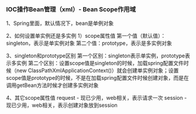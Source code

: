 ### IOC操作Bean管理（xml）- Bean Scope作用域

1、Spring里面，默认情况下，bean是单例对象

2、如何设置单实例还是多实例
	1）scope属性值
		第一个值（默认值）：singleton，表示是单实例对象
		第二个值：prototype，表示是多实例对象

3、singleton和prototype区别
	第一个区别：singleton表示单实例，prototype表示多实例
	第二个区别：设置scope值是singleton的时候，加载spring配置文件时候（new ClassPathXmlApplicationContext()）就会创建单实例对象；设置scope值是prototype的时候，不是在加载spring配置文件时候创建对象，而是在调用getBean方法时候才创建多实例对象

4、其它scope属性值
	request - 现已少用，web相关，表示请求一次
	session - 现已少用，web相关，表示创建对象放到session

